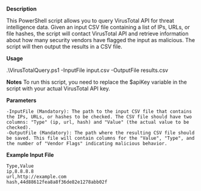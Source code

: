**Description**

This PowerShell script allows you to query VirusTotal API for threat intelligence data. Given an input CSV file containing a list of IPs, URLs, or file hashes, the script will contact VirusTotal API and retrieve information about how many security vendors have flagged the input as malicious. The script will then output the results in a CSV file.

**Usage**

.\VirusTotalQuery.ps1 -InputFile input.csv -OutputFile results.csv

**Notes**
To run this script, you need to replace the $apiKey variable in the script with your actual VirusTotal API key.

**Parameters**
```
-InputFile (Mandatory): The path to the input CSV file that contains the IPs, URLs, or hashes to be checked. The CSV file should have two columns: "Type" (ip, url, hash) and "Value" (the actual value to be checked).
-OutputFile (Mandatory): The path where the resulting CSV file should be saved. This file will contain columns for the "Value", "Type", and the number of "Vendor Flags" indicating malicious behavior.
```

**Example Input File**
```
Type,Value
ip,8.8.8.8
url,http://example.com
hash,44d88612fea8a8f36de82e1278abb02f
```
